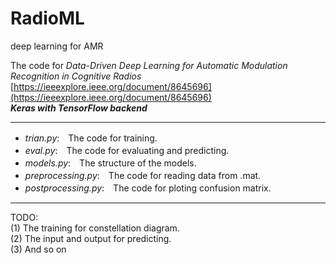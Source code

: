 # RadioML
deep learning for AMR

The code for *Data-Driven Deep Learning for Automatic Modulation Recognition in Cognitive Radios*  
[https://ieeexplore.ieee.org/document/8645696](https://ieeexplore.ieee.org/document/8645696)  
***Keras with TensorFlow backend***  

---
* *trian.py*:　The code for training.  
* *eval.py*:　The code for evaluating and predicting.  
* *models.py*:　The structure of the models.  
* *preprocessing.py*:　The code for reading data from .mat.  
* *postprocessing.py*:　The code for ploting confusion matrix.  
---
TODO:  
(1) The training for constellation diagram.  
(2) The input and output for predicting.  
(3) And so on  
